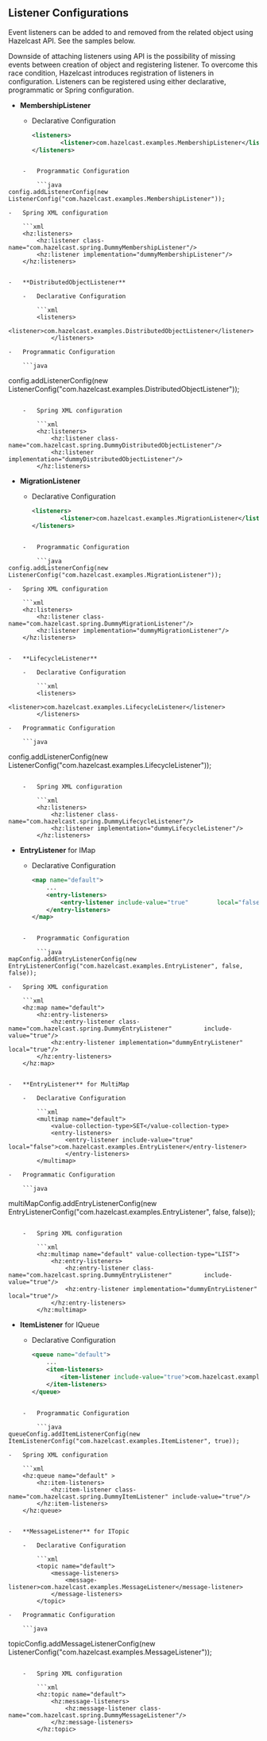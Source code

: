 

## Listener Configurations

Event listeners can be added to and removed from the related object using Hazelcast API. See the samples below.

Downside of attaching listeners using API is the possibility of missing events between creation of object and registering listener. To overcome this race condition, Hazelcast introduces registration of listeners in configuration. Listeners can be registered using either declarative, programmatic or Spring configuration.

-  **MembershipListener**

	-	Declarative Configuration

		```xml
		<listeners>
        		<listener>com.hazelcast.examples.MembershipListener</listener>
		</listeners>
```

	-	Programmatic Configuration

		```java
config.addListenerConfig(new ListenerConfig("com.hazelcast.examples.MembershipListener"));
```

	-	Spring XML configuration

		```xml
		<hz:listeners>
		    <hz:listener class-name="com.hazelcast.spring.DummyMembershipListener"/>
		    <hz:listener implementation="dummyMembershipListener"/>
		</hz:listeners>
```

-   **DistributedObjectListener**

	-	Declarative Configuration

		```xml
		<listeners>
		        <listener>com.hazelcast.examples.DistributedObjectListener</listener>
			</listeners>
```

	-	Programmatic Configuration

		```java
config.addListenerConfig(new ListenerConfig("com.hazelcast.examples.DistributedObjectListener"));
```

	-	Spring XML configuration

		```xml
		<hz:listeners>
		    <hz:listener class-name="com.hazelcast.spring.DummyDistributedObjectListener"/>
		    <hz:listener implementation="dummyDistributedObjectListener"/>
		</hz:listeners>
```

-   **MigrationListener**

	-	Declarative Configuration

		```xml
		<listeners>
		        <listener>com.hazelcast.examples.MigrationListener</listener>
		</listeners>
```

	-	Programmatic Configuration

		```java
config.addListenerConfig(new ListenerConfig("com.hazelcast.examples.MigrationListener"));
```

	-	Spring XML configuration

		```xml
		<hz:listeners>
		    <hz:listener class-name="com.hazelcast.spring.DummyMigrationListener"/>
		    <hz:listener implementation="dummyMigrationListener"/>
		</hz:listeners>
```

-   **LifecycleListener**

	-	Declarative Configuration

		```xml
		<listeners>
		        <listener>com.hazelcast.examples.LifecycleListener</listener>
		</listeners>
```

	-	Programmatic Configuration

		```java
config.addListenerConfig(new ListenerConfig("com.hazelcast.examples.LifecycleListener"));
```

	-	Spring XML configuration

		```xml
		<hz:listeners>
		    <hz:listener class-name="com.hazelcast.spring.DummyLifecycleListener"/>
		    <hz:listener implementation="dummyLifecycleListener"/>
		</hz:listeners>
```

-   **EntryListener** for IMap

	-	Declarative Configuration

		```xml
		<map name="default">
		    ...
		    <entry-listeners>
		        <entry-listener include-value="true" 		local="false">com.hazelcast.examples.EntryListener</entry-listener>
		    </entry-listeners>
		</map>
```

	-	Programmatic Configuration

		```java
mapConfig.addEntryListenerConfig(new EntryListenerConfig("com.hazelcast.examples.EntryListener", false, false));
```

	-	Spring XML configuration

		```xml
		<hz:map name="default">
		    <hz:entry-listeners>
		        <hz:entry-listener class-name="com.hazelcast.spring.DummyEntryListener" 		include-value="true"/>
		        <hz:entry-listener implementation="dummyEntryListener" local="true"/>
		    </hz:entry-listeners>
		</hz:map>
```

-   **EntryListener** for MultiMap

	-	Declarative Configuration

		```xml
		<multimap name="default">
		    <value-collection-type>SET</value-collection-type>
    		<entry-listeners>
        		<entry-listener include-value="true" 				local="false">com.hazelcast.examples.EntryListener</entry-listener>
		    	</entry-listeners>
		</multimap>
```
	-	Programmatic Configuration

		```java
multiMapConfig.addEntryListenerConfig(new EntryListenerConfig("com.hazelcast.examples.EntryListener", false, false));
```

	-	Spring XML configuration

		```xml
		<hz:multimap name="default" value-collection-type="LIST">
		    <hz:entry-listeners>
		        <hz:entry-listener class-name="com.hazelcast.spring.DummyEntryListener" 		include-value="true"/>
		        <hz:entry-listener implementation="dummyEntryListener" local="true"/>
		    </hz:entry-listeners>
		</hz:multimap>
```

-   **ItemListener** for IQueue

	-	Declarative Configuration

		```xml
		<queue name="default">
		    ...
		    <item-listeners>
	    	    <item-listener include-value="true">com.hazelcast.examples.ItemListener</item-listener>
		    </item-listeners>
		</queue>
```

	-	Programmatic Configuration

		```java
queueConfig.addItemListenerConfig(new ItemListenerConfig("com.hazelcast.examples.ItemListener", true));
```

	-	Spring XML configuration

		```xml
		<hz:queue name="default" >
		    <hz:item-listeners>
		        <hz:item-listener class-name="com.hazelcast.spring.DummyItemListener" include-value="true"/>
		    </hz:item-listeners>
		</hz:queue>
```

-   **MessageListener** for ITopic

	-	Declarative Configuration

		```xml
		<topic name="default">
		    <message-listeners>
		        <message-listener>com.hazelcast.examples.MessageListener</message-listener>
		    </message-listeners>
		</topic>
```

	-	Programmatic Configuration

		```java
topicConfig.addMessageListenerConfig(new ListenerConfig("com.hazelcast.examples.MessageListener"));
```

	-	Spring XML configuration

		```xml
		<hz:topic name="default">
		    <hz:message-listeners>
		        <hz:message-listener class-name="com.hazelcast.spring.DummyMessageListener"/>
		    </hz:message-listeners>
		</hz:topic>
```

